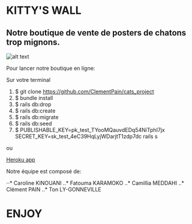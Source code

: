 # KITTY'S WALL
## Notre boutique de vente de posters de chatons trop mignons.

![alt text](https://archzine.fr/wp-content/uploads/2016/02/coloriage-de-chat-image-mignonne-petit-chat-mignon-chaton-trop-mignon.jpg "Image")

Pour lancer notre boutique en ligne:

Sur votre terminal
1. $ git clone https://github.com/ClementPain/cats_project
2. $ bundle install
3. $ rails db:drop
4. $ rails db:create
5. $ rails db:migrate
6. $ rails db:seed
6. $ PUBLISHABLE_KEY=pk_test_TYooMQauvdEDq54NiTphI7jx \
SECRET_KEY=sk_test_4eC39HqLyjWDarjtT1zdp7dc rails s

ou  

[Heroku app](https://git.heroku.com/catsproject33.git)

Notre équipe est composé de:

⋅⋅* Caroline KINOUANI
..* Fatouma KARAMOKO
..* Camillia MEDDAHI
..* Clément PAIN
..* Ton LY-GONNEVILLE

# ENJOY



